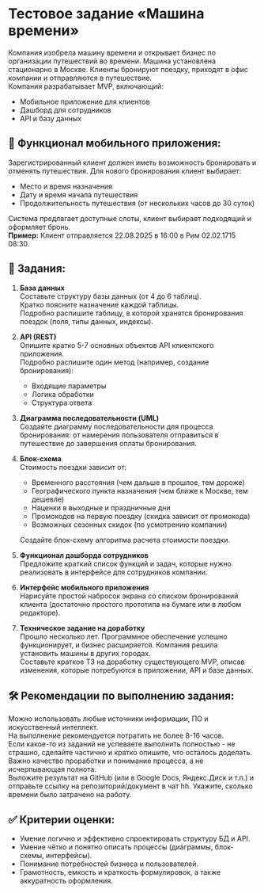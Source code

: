 # Тестовое задание «Машина времени»

Компания изобрела машину времени и открывает бизнес по организации путешествий во времени. Машина установлена стационарно в Москве. Клиенты бронируют поездку, приходят в офис компании и отправляются в путешествие.  
Компания разрабатывает MVP, включающий:
- Мобильное приложение для клиентов
- Дашборд для сотрудников
- API и базу данных

## 📱 Функционал мобильного приложения:
Зарегистрированный клиент должен иметь возможность бронировать и отменять путешествия. Для нового бронирования клиент выбирает:
- Место и время назначения
- Дату и время начала путешествия
- Продолжительность путешествия (от нескольких часов до 30 суток)

Система предлагает доступные слоты, клиент выбирает подходящий и оформляет бронь.  
**Пример:** Клиент отправляется 22.08.2025 в 16:00 в Рим 02.02.1715 08:30.

## 📝 Задания:
1. **База данных**  
   Составьте структуру базы данных (от 4 до 6 таблиц).  
   Кратко поясните назначение каждой таблицы.  
   Подробно распишите таблицу, в которой хранятся бронирования поездок (поля, типы данных, индексы).

2. **API (REST)**  
   Опишите кратко 5-7 основных объектов API клиентского приложения.  
   Подробно распишите один метод (например, создание бронирования):
   - Входящие параметры
   - Логика обработки
   - Структура ответа

3. **Диаграмма последовательности (UML)**  
   Создайте диаграмму последовательности для процесса бронирования: от намерения пользователя отправиться в путешествие до завершения оплаты бронирования.

4. **Блок-схема**  
   Стоимость поездки зависит от:
   - Временного расстояния (чем дальше в прошлое, тем дороже)
   - Географического пункта назначения (чем ближе к Москве, тем дешевле)
   - Наценки в выходные и праздничные дни
   - Промокодов на первую поездку (скидка зависит от промокода)
   - Возможных сезонных скидок (по усмотрению компании)

   Создайте блок-схему алгоритма расчета стоимости поездки.

5. **Функционал дашборда сотрудников**  
   Предложите краткий список функций и задач, которые нужно реализовать в интерфейсе для сотрудников компании.

6. **Интерфейс мобильного приложения**  
   Нарисуйте простой набросок экрана со списком бронирований клиента (достаточно простого прототипа на бумаге или в любом редакторе).

7. **Техническое задание на доработку**  
   Прошло несколько лет. Программное обеспечение успешно функционирует, и бизнес расширяется. Компания решила установить машины в других городах.  
   Составьте краткое ТЗ на доработку существующего MVP, описав изменения, которые потребуются в приложении, API и базе данных.

## 🛠 Рекомендации по выполнению задания:
Можно использовать любые источники информации, ПО и искусственный интеллект.  
На выполнение рекомендуется потратить не более 8-16 часов.  
Если какое-то из заданий не успеваете выполнить полностью - не страшно, сделайте частично и кратко опишите, что осталось доделать. Важно качество проработки и понимание процесса, а не исчерпывающая полнота.  
Выложите результат на GitHub (или в Google Docs, Яндекс.Диск и т.п.) и отправьте ссылку на репозиторий/документ в чат hh. Укажите, сколько времени было затрачено на работу.

## ✅ Критерии оценки:
- Умение логично и эффективно спроектировать структуру БД и API.
- Умение чётко и понятно описать процессы (диаграммы, блок-схемы, интерфейсы).
- Понимание потребностей бизнеса и пользователей.
- Грамотность, емкость и краткость формулировок, а также аккуратность оформления.
